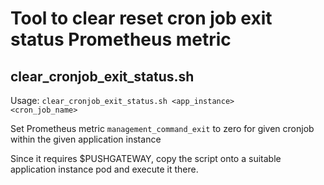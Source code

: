 # Tool to clear reset cron job exit status Prometheus metric

## clear_cronjob_exit_status.sh

Usage: <code>clear_cronjob_exit_status.sh &lt;app_instance> &lt;cron_job_name></code>

Set Prometheus metric <code>management_command_exit</code> to zero for given cronjob
within the given application instance

Since it requires $PUSHGATEWAY, copy the script onto a suitable application instance
pod and execute it there.
